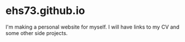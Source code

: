 # ehs73.github.io
I'm making a personal website for myself. I will have links to my CV and some other side projects.
